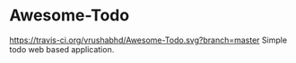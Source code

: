 # Awesome-Todo
https://travis-ci.org/vrushabhd/Awesome-Todo.svg?branch=master
Simple todo web based  application.
